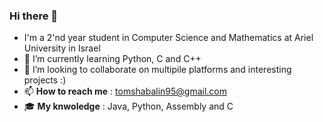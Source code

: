 ### Hi there 👋

- I'm a 2'nd year student in Computer Science and Mathematics at Ariel University in Israel
- 🌱 I’m currently learning Python, C and C++
- 👯 I’m looking to collaborate on multipile platforms and interesting projects :)
- 📫 **How to reach me** : tomshabalin95@gmail.com 
- :mortar_board: **My knwoledge** : Java, Python, Assembly and C
